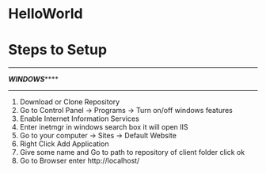 # HelloWorld

Steps to Setup
=============================================================

*********************
*****WINDOWS*********
*********************

1. Download or Clone Repository
2. Go to Control Panel -> Programs -> Turn on/off windows features
3. Enable Internet Information Services
4. Enter inetmgr in windows search box it will open IIS
5. Go to your computer -> Sites -> Default Website
6. Right Click Add Application
7. Give some name <HelloWorld> and Go to path to repository of client folder click ok
8. Go to Browser enter http://localhost/<HelloWorld>